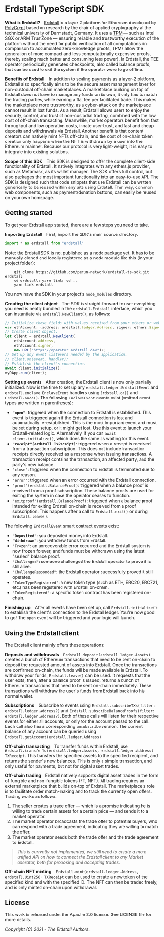 # Erdstall TypeScript SDK

**What is Erdstall?**&emsp;<!--
-->[Erdstall](https://erdstall.dev) is a layer-2 platform for Ethereum developed by [PolyCrypt](https://polycry.pt) based on research by the chair of applied cryptography at the technical university of Darmstadt, Germany.
It uses a [TPM](https://en.wikipedia.org/wiki/Trusted_Platform_Module) — such as Intel SGX or ARM TrustZone — ensuring reliable and trustworthy execution of the platform without the need for public verification of all computations (in comparison to accumulated zero-knowledge proofs, TPMs allow the generation of more compact and less computationally expensive proofs, thereby scaling much better and consuming less power).
In Erdstall, the TEE operator periodically generates checkpoints, also called balance proofs, that can be used to exit the system if the operator were to go offline.

**Benefits of Erdstall**&emsp;<!--
-->In addition to scaling payments as a layer-2 platform, Erdstall also specifically aims to be the secure asset management layer for non-custodial off-chain marketplaces.
A marketplace building on top of Erdstall does not have to manage any funds on its own, it only has to match the trading parties, while earning a flat fee per facilitated trade.
This makes the marketplace more trustworthy, as a cyber-attack on the marketplace cannot result in lost funds.
As a result, Erdstall allows users to enjoy the security, control, and trust of non-custodial trading, combined with the low cost of off-chain transacting.
Meanwhile, market operators benefit from fast throughput and low operation costs, innate user-trust, and fast and cheap deposits and withdrawals via Erdstall.
Another benefit is that content creators can natively mint NFTs off-chain, and the cost of on-chain token creation only happens when the NFT is withdrawn by a user into the Ethereum mainnet.
Because our protocol is very light-weight, it is easy to integrate into existing solutions.

**Scope of this SDK**&emsp;<!--
-->This SDK is designed to offer the complete client-side functionality of Erdstall.
It natively integrates with any ethers.js provider, such as Metamask, as its wallet manager.
The SDK offers full control, but also packages the most important functionality into an easy-to-use API.
The SDK is designed such that code snippets that use Erdstall can be written generically to be reused within any site using Erdstall.
That way, common web components, such as payment/donation buttons, can easily be reused on your own homepage.

## Getting started

To get your Erdstall app started, there are a few steps you need to take.

**Importing Erdstall**&emsp;<!--
-->First, import the SDK's main source directory:

```ts
import * as erdstall from "erdstall"
```

Note: the Erdstall SDK is not published as a node package yet.
It has to be manually cloned and locally registered as a node module like this (in your project folder):
```
	git clone https://github.com/perun-network/erdstall-ts-sdk.git erdstall
	cd erdstall; yarn link; cd ..
	yarn link erdstall
```
You now have the SDK in your project's `node_modules` directory.

**Creating the client object**&emsp;<!--
-->The SDK is straight-forward to use: everything you need is neatly bundled in the `erdstall.Erdstall` interface, which you can instantiate via `erdstall.NewClient()`, as follows:

```ts
// Initialize these fields with values received from your ethers or web3 setup.
var ethAccount: {address: erdstall.ledger.Address, signer: ethers.Signer};
// Create client object.
let client = erdstall.NewClient(
	ethAccount.address,
	ethAccount.signer,
	new URL("https://operator.erdstall.dev"));
// Set up any event listeners needed by the application.
// client.on(event, handler);
// Establish the client's connection.
await client.initialize();
myDApp.run(client);
```

**Setting up events**&emsp;<!--
-->After creation, the Erdstall client is now only partially initialized.
Now is the time to set up any `erdstall.ledger.ErdstallEvent` and `erdstall.enclave.EnclaveEvent` handlers using `Erdstall.on()` and `Erdstall.once()`.
The following `EnclaveEvent` events exist (emitted event types are written in parentheses):

* **`"open"`**:
		triggered when the connection to Erdstall is established.
	This event is triggered again if the Erdstall connection is lost and automatically re-established.
	This is the most important event and must be set during setup, or it might get lost.
	Use this event to launch your Erdstall-related logic.
	Alternatively, if you can `await client.initialize()`, which does the same as waiting for this event.
* **`"receipt"(erdstall.TxReceipt)`**:
		triggered when a receipt is received from a transaction subscription.
	This does not include transaction receipts directly received as a response when issuing transactions.
	A transaction receipt contains the transaction, an affected party, and the party's new balance.
* `"close"`: triggered when the connection to Erdstall is terminated due to any reason.
* `"error"`: triggered when an error occurred with the Erdstall connection.
* `"proof"(erdstall.BalanceProof)`:
		triggered when a balance proof is received from a proof subscription.
	These balance proofs are used for exiting the system in case the operator ceases to function.
* `"exitproof"(erdstall.BalanceProof)`:
		triggered when a balance proof intended for exiting Erdstall on-chain is received from a proof subscription.
	This happens after a call to `Erdstall.exit()` or during `Erdstall.leave()`.

The following `ErdstallEvent` smart contract events exist:

* **`"Deposited"`**:
		you deposited money into Erdstall.
* **`"Withdrawn"`**:
		you withdrew funds from Erdstall.
* `"Frozen"`:
		an unrecoverable error occurred and the Erdstall system is now frozen forever, and funds must be withdrawn using the latest "sealed" balance proof.
* `"Challenged"`:
		someone challenged the Erdstall operator to prove it is still alive.
* `"ChallengeResponded"`:
		the Erdstall operator successfully proved it still operates.
* `"TokenTypeRegistered"`:
		a new token type (such as ETH, ERC20, ERC721, etc.) has been registered with Erdstall on-chain.
* `"TokenRegistered"`:
		a specific token contract has been registered on-chain.


**Finishing up**&emsp;<!--
-->After all events have been set up, call `Erdstall.initialize()` to establish the client's connection to the Erdstall ledger.
You're now good to go!
The `open` event will be triggered and your logic will launch.

## Using the Erdstall client

The Erdstall client mainly offers these operations:

**Deposits and withdrawals**&emsp;<!--
-->`Erdstall.deposit(erdstall.ledger.Assets)` creates a bunch of Ethereum transactions that need to be sent on-chain to deposit the requested amount of assets into Erdstall.
Once the transactions are confirmed on-chain, the funds will be made available in Erdstall.
To withdraw your funds, `Erdstall.leave()` can be used.
It requests that the user exits, then, after a balance proof is issued, returns a bunch of Ethereum transactions that need to be sent on-chain immediately.
These transactions will withdraw the user's funds from Erdstall back into his normal wallet.

**Subscriptions**&emsp;<!--
-->Subscribe to events using `Erdstall.subscribeTXs(filter: erdstall.ledger.Address?)` and `Erdstall.subscribeBalanceProofs(filter: erdstall.ledger.Address?)`.
Both of these calls will listen for their respective events for either all accounts, or only for the account passed to the call.
Each call also has a corresponding `unsubscribe` version.
The current balance of any account can be queried using `Erdstall.getAccount(erdstall.ledger.Address)`.

**Off-chain transacting**&emsp;<!--
-->To transfer funds within Erdstall, use `Erdstall.transferTo(erdstall.ledger.Assets, erdstall.ledger.Address) TXReceipt`.
This transfers the specified assets to the specified recipient, and returns the sender's new balances.
This is only a simple transaction, and only useful for payments, but not for digital asset trades.

**Off-chain trading**&emsp;<!--
-->Erdstall natively supports digital asset trades in the form of fungible and non-fungible tokens (FT, NFT).
All trading requires an external marketplace that builds on-top of Erdstall.
The marketplace's role is to facilitate order match-making and to track the currently open offers.
Trading works as follows:

1. The seller creates a trade offer — which is a promise indicating he is willing to trade certain assets for a certain price — and sends it to a market operator.
2. The market operator broadcasts the trade offer to potential buyers, who can respond with a trade agreement, indicating they are willing to match the offer.
3. The market operator sends both the trade offer and the trade agreement to Erdstall.

>*This is currently not implemented, we still need to create a more unified API on how to connect the Erdstall client to any Market operator, both for proposing and accepting trades.*

**Off-chain NFT minting**&emsp;<!--
-->`Erdstall.mint(erdstall.ledger.Address, erdstall.Uint256) TXReceipt` can be used to create a new token of the specified kind and with the specified ID.
The NFT can then be traded freely, and is only minted on-chain upon withdrawal.

## License

This work is released under the Apache 2.0 license. See LICENSE file for more
details.

_Copyright (C) 2021 - The Erdstall Authors._
